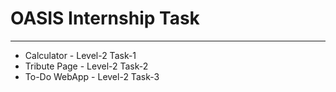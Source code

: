 # OASIS Internship Task


---------------------------------------------

* Calculator - Level-2 Task-1
* Tribute Page - Level-2 Task-2
* To-Do WebApp - Level-2 Task-3